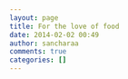 ```yaml
---
layout: page
title: For the love of food
date: 2014-02-02 00:49
author: sancharaa
comments: true
categories: []
---
```


